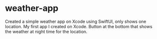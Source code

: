 # weather-app
Created a simple weather app on Xcode using SwiftUI, only shows one location. My first app I created on Xcode.
Button at the bottom that shows the weather at night time for the location.
